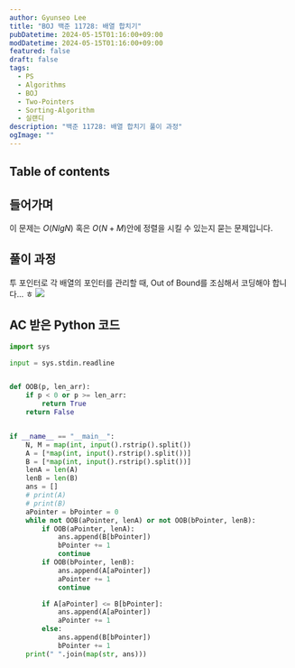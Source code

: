 ```yaml
---
author: Gyunseo Lee
title: "BOJ 백준 11728: 배열 합치기"
pubDatetime: 2024-05-15T01:16:00+09:00
modDatetime: 2024-05-15T01:16:00+09:00
featured: false
draft: false
tags:
  - PS
  - Algorithms
  - BOJ
  - Two-Pointers
  - Sorting-Algorithm
  - 실랜디
description: "백준 11728: 배열 합치기 풀이 과정"
ogImage: ""
---
```


## Table of contents

## 들어가며

이 문제는 $O(NlgN)$ 혹은 $O(N + M)$안에 정렬을 시킬 수 있는지 묻는 문제입니다.

## 풀이 과정

투 포인터로 각 배열의 포인터를 관리할 때, Out of Bound를 조심해서 코딩해야 합니다... ㅎ
![](https://res.cloudinary.com/gyunseo-blog/image/upload/f_auto/v1715703506/image_ypj670.png)

## AC 받은 Python 코드

```python
import sys

input = sys.stdin.readline


def OOB(p, len_arr):
    if p < 0 or p >= len_arr:
        return True
    return False


if __name__ == "__main__":
    N, M = map(int, input().rstrip().split())
    A = [*map(int, input().rstrip().split())]
    B = [*map(int, input().rstrip().split())]
    lenA = len(A)
    lenB = len(B)
    ans = []
    # print(A)
    # print(B)
    aPointer = bPointer = 0
    while not OOB(aPointer, lenA) or not OOB(bPointer, lenB):
        if OOB(aPointer, lenA):
            ans.append(B[bPointer])
            bPointer += 1
            continue
        if OOB(bPointer, lenB):
            ans.append(A[aPointer])
            aPointer += 1
            continue

        if A[aPointer] <= B[bPointer]:
            ans.append(A[aPointer])
            aPointer += 1
        else:
            ans.append(B[bPointer])
            bPointer += 1
    print(" ".join(map(str, ans)))

```
